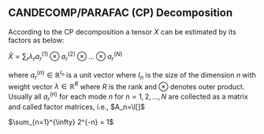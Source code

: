 ## CANDECOMP/PARAFAC (CP) Decomposition
According to the CP decomposition a tensor $X$ can be estimated by its factors as below:

$\hat{X} = \sum_r \lambda_{r} a_r^{(1)} \otimes a_r^{(2)} \otimes ... \otimes a_r^{(N)}$

where $a_r^{(n)} \in \mathbb{R}^{I_n}$ is a unit vector where $I_n$ is the size of the dimension $n$ with weight vector $\lambda \in \mathbb{R}^{R}$ where $R$ is the rank and $\otimes$ denotes outer product. Usually all $a_r^{(n)}$ for each mode $n$ for $n=1,2,...,N$ are collected as a matrix and called factor matrices, i.e., $A_n=\l[]$

$\sum_{n=1}^{\infty} 2^{-n} = 1$
